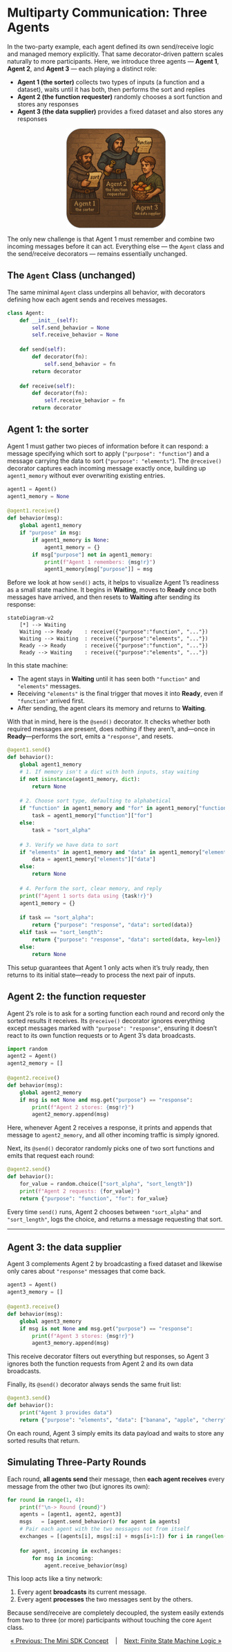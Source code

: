# Multiparty Communication: Three Agents

In the two-party example, each agent defined its own send/receive logic and managed memory explicitly. That same decorator-driven pattern scales naturally to more participants. Here, we introduce three agents — **Agent 1**, **Agent 2**, and **Agent 3** — each playing a distinct role:

* **Agent 1 (the sorter)** collects two types of inputs (a function and a dataset), waits until it has both, then performs the sort and replies
* **Agent 2 (the function requester)** randomly chooses a sort function and stores any responses
* **Agent 3 (the data supplier)** provides a fixed dataset and also stores any responses

<p align="center">
<img width="230px" src="../../assets/img/mini_sdk_3agents_rounded.png" />
</p>

The only new challenge is that Agent 1 must remember and combine two incoming messages before it can act. Everything else — the `Agent` class and the send/receive decorators — remains essentially unchanged.

## The `Agent` Class (unchanged)

The same minimal `Agent` class underpins all behavior, with decorators defining how each agent sends and receives messages.

```python
class Agent:
    def __init__(self):
        self.send_behavior = None
        self.receive_behavior = None

    def send(self):
        def decorator(fn):
            self.send_behavior = fn
        return decorator

    def receive(self):
        def decorator(fn):
            self.receive_behavior = fn
        return decorator
```

## Agent 1: the sorter

Agent 1 must gather two pieces of information before it can respond: a message specifying which sort to apply (`"purpose": "function"`) and a message carrying the data to sort (`"purpose": "elements"`). The `@receive()` decorator captures each incoming message exactly once, building up `agent1_memory` without ever overwriting existing entries.

```python
agent1 = Agent()
agent1_memory = None

@agent1.receive()
def behavior(msg):
    global agent1_memory
    if "purpose" in msg:
        if agent1_memory is None:
            agent1_memory = {}
        if msg["purpose"] not in agent1_memory:
            print(f"Agent 1 remembers: {msg!r}")
            agent1_memory[msg["purpose"]] = msg
```

Before we look at how `send()` acts, it helps to visualize Agent 1’s readiness as a small state machine. It begins in **Waiting**, moves to **Ready** once both messages have arrived, and then resets to **Waiting** after sending its response:

```mermaid
stateDiagram-v2
    [*] --> Waiting
    Waiting --> Ready    : receive({"purpose":"function", "..."})
    Waiting --> Waiting  : receive({"purpose":"elements", "..."})
    Ready --> Ready      : receive({"purpose":"function", "..."})
    Ready --> Waiting    : receive({"purpose":"elements", "..."})
```

In this state machine:

* The agent stays in **Waiting** until it has seen both `"function"` and `"elements"` messages.
* Receiving `"elements"` is the final trigger that moves it into **Ready**, even if `"function"` arrived first.
* After sending, the agent clears its memory and returns to **Waiting**.

With that in mind, here is the `@send()` decorator. It checks whether both required messages are present, does nothing if they aren’t, and—once in **Ready**—performs the sort, emits a `"response"`, and resets.

```python
@agent1.send()
def behavior():
    global agent1_memory
    # 1. If memory isn't a dict with both inputs, stay waiting
    if not isinstance(agent1_memory, dict):
        return None

    # 2. Choose sort type, defaulting to alphabetical
    if "function" in agent1_memory and "for" in agent1_memory["function"]:
        task = agent1_memory["function"]["for"]
    else:
        task = "sort_alpha"

    # 3. Verify we have data to sort
    if "elements" in agent1_memory and "data" in agent1_memory["elements"]:
        data = agent1_memory["elements"]["data"]
    else:
        return None

    # 4. Perform the sort, clear memory, and reply
    print(f"Agent 1 sorts data using {task!r}")
    agent1_memory = {}

    if task == "sort_alpha":
        return {"purpose": "response", "data": sorted(data)}
    elif task == "sort_length":
        return {"purpose": "response", "data": sorted(data, key=len)}
    else:
        return None
```

This setup guarantees that Agent 1 only acts when it’s truly ready, then returns to its initial state—ready to process the next pair of inputs.


## Agent 2: the function requester

Agent 2’s role is to ask for a sorting function each round and record only the sorted results it receives. Its `@receive()` decorator ignores everything except messages marked with `"purpose": "response"`, ensuring it doesn’t react to its own function requests or to Agent 3’s data broadcasts.

```python
import random
agent2 = Agent()
agent2_memory = []

@agent2.receive()
def behavior(msg):
    global agent2_memory
    if msg is not None and msg.get("purpose") == "response":
        print(f"Agent 2 stores: {msg!r}")
        agent2_memory.append(msg)
```

Here, whenever Agent 2 receives a response, it prints and appends that message to `agent2_memory`, and all other incoming traffic is simply ignored.

Next, its `@send()` decorator randomly picks one of two sort functions and emits that request each round:

```python
@agent2.send()
def behavior():
    for_value = random.choice(["sort_alpha", "sort_length"])
    print(f"Agent 2 requests: {for_value}")
    return {"purpose": "function", "for": for_value}
```

Every time `send()` runs, Agent 2 chooses between `"sort_alpha"` and `"sort_length"`, logs the choice, and returns a message requesting that sort.

---

## Agent 3: the data supplier

Agent 3 complements Agent 2 by broadcasting a fixed dataset and likewise only cares about `"response"` messages that come back.

```python
agent3 = Agent()
agent3_memory = []

@agent3.receive()
def behavior(msg):
    global agent3_memory
    if msg is not None and msg.get("purpose") == "response":
        print(f"Agent 3 stores: {msg!r}")
        agent3_memory.append(msg)
```

This receive decorator filters out everything but responses, so Agent 3 ignores both the function requests from Agent 2 and its own data broadcasts.

Finally, its `@send()` decorator always sends the same fruit list:

```python
@agent3.send()
def behavior():
    print("Agent 3 provides data")
    return {"purpose": "elements", "data": ["banana", "apple", "cherry"]}
```

On each round, Agent 3 simply emits its data payload and waits to store any sorted results that return.


## Simulating Three-Party Rounds

Each round, **all agents send** their message, then **each agent receives** every message from the other two (but ignores its own):

```python
for round in range(1, 4):
    print(f"\n-> Round {round}")
    agents = [agent1, agent2, agent3]
    msgs   = [agent.send_behavior() for agent in agents]
    # Pair each agent with the two messages not from itself
    exchanges = [(agents[i], msgs[:i] + msgs[i+1:]) for i in range(len(agents))]

    for agent, incoming in exchanges:
        for msg in incoming:
            agent.receive_behavior(msg)
```

This loop acts like a tiny network:

1. Every agent **broadcasts** its current message.
2. Every agent **processes** the two messages sent by the others.

Because send/receive are completely decoupled, the system easily extends from two to three (or more) participants without touching the core `Agent` class.

<p align="center">
  <a href="../mini_sdk.md">&laquo; Previous: The Mini SDK Concept</a> &nbsp;&nbsp;&nbsp;|&nbsp;&nbsp;&nbsp; <a href="mini_fsm_agents.md">Next: Finite State Machine Logic &raquo;</a>
</p>

